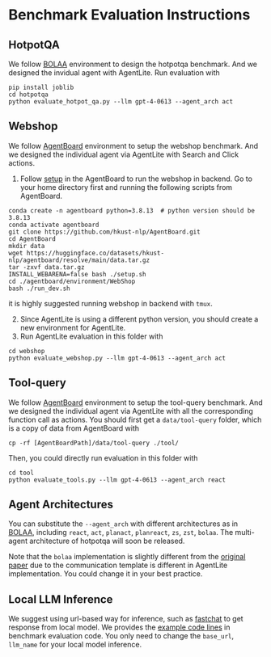 # Benchmark Evaluation Instructions
## HotpotQA
We follow [BOLAA](https://github.com/salesforce/BOLAA) environment to design the hotpotqa benchmark. And we designed the invidual agent with AgentLite. Run evaluation with 
```
pip install joblib
cd hotpotqa
python evaluate_hotpot_qa.py --llm gpt-4-0613 --agent_arch act
```

## Webshop
We follow [AgentBoard](https://github.com/hkust-nlp/AgentBoard) environment to setup the webshop benchmark. And we designed the individual agent via AgentLite with Search and Click actions.
1. Follow [setup](https://github.com/hkust-nlp/AgentBoard#setup-environment) in the AgentBoard to run the webshop in backend. Go to your home directory first and running the following scripts from AgentBoard.  
```
conda create -n agentboard python=3.8.13  # python version should be 3.8.13
conda activate agentboard
git clone https://github.com/hkust-nlp/AgentBoard.git
cd AgentBoard
mkdir data
wget https://huggingface.co/datasets/hkust-nlp/agentboard/resolve/main/data.tar.gz
tar -zxvf data.tar.gz
INSTALL_WEBARENA=false bash ./setup.sh
cd ./agentboard/environment/WebShop
bash ./run_dev.sh
```
it is highly suggested running webshop in backend with `tmux`.

2. Since AgentLite is using a different python version, you should create a new environment for AgentLite.
3. Run AgentLite evaluation in this folder  with
```
cd webshop
python evaluate_webshop.py --llm gpt-4-0613 --agent_arch act
```

## Tool-query
We follow [AgentBoard](https://github.com/hkust-nlp/AgentBoard) environment to setup the tool-query benchmark. And we designed the individual agent via AgentLite with all the corresponding function call as actions.
You should first get a `data/tool-query` folder, which is a copy of data from AgentBoard with
```shell
cp -rf [AgentBoardPath]/data/tool-query ./tool/
```
Then, you could directly run evaluation in this folder with
```
cd tool
python evaluate_tools.py --llm gpt-4-0613 --agent_arch react
```


## Agent Architectures
You can substitute the `--agent_arch` with different architectures as in [BOLAA](https://github.com/salesforce/BOLAA), including `react`, `act`, `planact`, `planreact`, `zs`, `zst`, `bolaa`. The multi-agent architecture of hotpotqa will soon be released.

Note that the `bolaa` implementation is slightly different from the [original paper](https://arxiv.org/abs/2308.05960) due to the communication template is different in AgentLite implementation. You could change it in your best practice. 


## Local LLM Inference
We suggest using url-based way for inference, such as [fastchat](https://github.com/lm-sys/FastChat/blob/main/docs/openai_api.md) to get response from local model. 
We provides the [example code lines](https://github.com/SalesforceAIResearch/AgentLite/blob/3b40821ab3c6358947205ede1ed933f906f219e9/benchmark/webshop/evaluate_webshop.py#L23-L31) in benchmark evaluation code. 
You only need to change the `base_url`, `llm_name` for your local model inference.